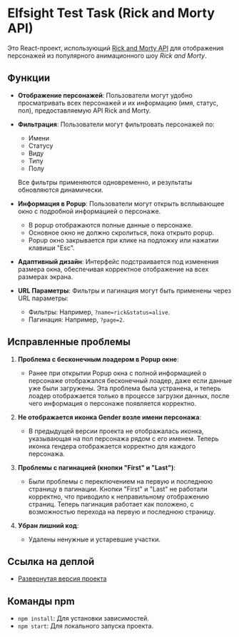 # Elfsight Test Task (Rick and Morty API)

Это React-проект, использующий [Rick and Morty API](https://rickandmortyapi.com/) для отображения персонажей из популярного анимационного шоу *Rick and Morty*.

## Функции

- **Отображение персонажей**: Пользователи могут удобно просматривать всех персонажей и их информацию (имя, статус, пол), предоставляемую API Rick and Morty.
  
- **Фильтрация**: Пользователи могут фильтровать персонажей по:
  - Имени
  - Статусу
  - Виду
  - Типу
  - Полу
  
  Все фильтры применяются одновременно, и результаты обновляются динамически.

- **Информация в Popup**: Пользователи могут открыть всплывающее окно с подробной информацией о персонаже.
  - В popup отображаются полные данные о персонаже.
  - Основное окно не должно скролиться, пока открыто popup.
  - Popup окно закрывается при клике на подложку или нажатии клавиши "Esc".

- **Адаптивный дизайн**: Интерфейс подстраивается под изменения размера окна, обеспечивая корректное отображение на всех размерах экрана.

- **URL Параметры**: Фильтры и пагинация могут быть применены через URL параметры:
  - Фильтры: Например, `?name=rick&status=alive`.
  - Пагинация: Например, `?page=2`.

## Исправленные проблемы

1. **Проблема с бесконечным лоадером в Popup окне**:
   - Ранее при открытии Popup окна с полной информацией о персонаже отображался бесконечный лоадер, даже если данные уже были загружены. Эта проблема была устранена, и теперь лоадер отображается только в процессе загрузки данных, после чего информация о персонаже появляется корректно.

2. **Не отображается иконка Gender возле имени персонажа**:
   - В предыдущей версии проекта не отображалась иконка, указывающая на пол персонажа рядом с его именем. Теперь иконка гендера отображается корректно для каждого персонажа.

3. **Проблемы с пагинацией (кнопки "First" и "Last")**:
   - Были проблемы с переключением на первую и последнюю страницу в пагинации. Кнопки "First" и "Last" не работали корректно, что приводило к неправильному отображению страниц. Теперь пагинация работает как положено, с возможностью перехода на первую и последнюю страницу.

4. **Убран лишний код**:
   - Удалены ненужные и устаревшие участки.

## Ссылка на деплой

- [Развернутая версия проекта](https://jandralin.github.io/Rick-and-Morty-API/)

## Команды npm

- `npm install`: Для установки зависимостей.
- `npm start`: Для локального запуска проекта.
